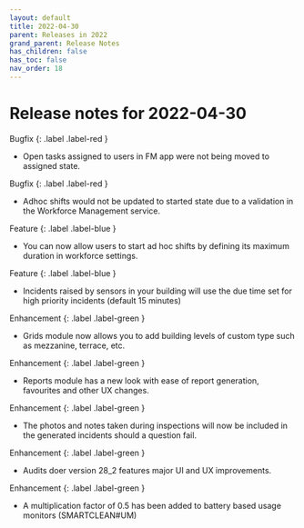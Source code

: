 ```yaml
---
layout: default
title: 2022-04-30
parent: Releases in 2022
grand_parent: Release Notes
has_children: false
has_toc: false
nav_order: 18
---
```


# Release notes for 2022-04-30

Bugfix
{: .label .label-red }
- Open tasks assigned to users in FM app were not being moved to assigned state.
  
Bugfix
{: .label .label-red }
- Adhoc shifts would not be updated to started state due to a validation in the Workforce Management service.

Feature
{: .label .label-blue }
- You can now allow users to start ad hoc shifts by defining its maximum duration in workforce settings.

Feature
{: .label .label-blue }
- Incidents raised by sensors in your building will use the due time set for high priority incidents (default 15 minutes)

Enhancement
{: .label .label-green }
- Grids module now allows you to add building levels of custom type such as mezzanine, terrace, etc.

Enhancement
{: .label .label-green }
- Reports module has a new look with ease of report generation, favourites and other UX changes.

Enhancement
{: .label .label-green }
- The photos and notes taken during inspections will now be included in the generated incidents should a question fail.

Enhancement
{: .label .label-green }
- Audits doer version 28_2 features major UI and UX improvements.

Enhancement
{: .label .label-green }
- A multiplication factor of 0.5 has been added to battery based usage monitors (SMARTCLEAN#UM)
